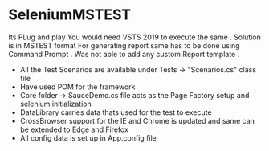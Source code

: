 # SeleniumMSTEST

Its PLug and play 
You would need VSTS 2019 to execute the same . Solution is in MSTEST format 
For generating report same has to be done using Command Prompt . Was not able to add any custom Report template . 
- All the Test Scenarios are available under Tests -> "Scenarios.cs" class file
- Have used POM for the framework
- Core folder -> SauceDemo.cs file acts as the Page Factory setup and selenium initialization
- DataLibrary carries data thats used for the test to execute
- CrossBrowser support for the IE and Chrome is updated and same can be extended to Edge and Firefox
- All config data is set up in App.config file
